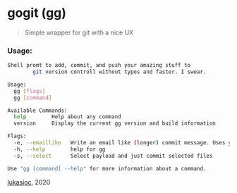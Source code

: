 # gogit (gg)

> Simple wrapper for git with a nice UX

### Usage:
```bash
Shell promt to add, commit, and push your amazing stuff to
        git version controll without typos and faster. I swear.

Usage:
  gg [flags]
  gg [command]

Available Commands:
  help        Help about any command
  version     Display the current gg version and build information

Flags:
  -e, --emaillike   Write an email like (longer) commit message. Uses your default $EDITOR
  -h, --help        help for gg
  -s, --select      Select payload and just commit selected files

Use "gg [command] --help" for more information about a command.
```
[lukasjoc](https://lukasjoc.com), 2020
